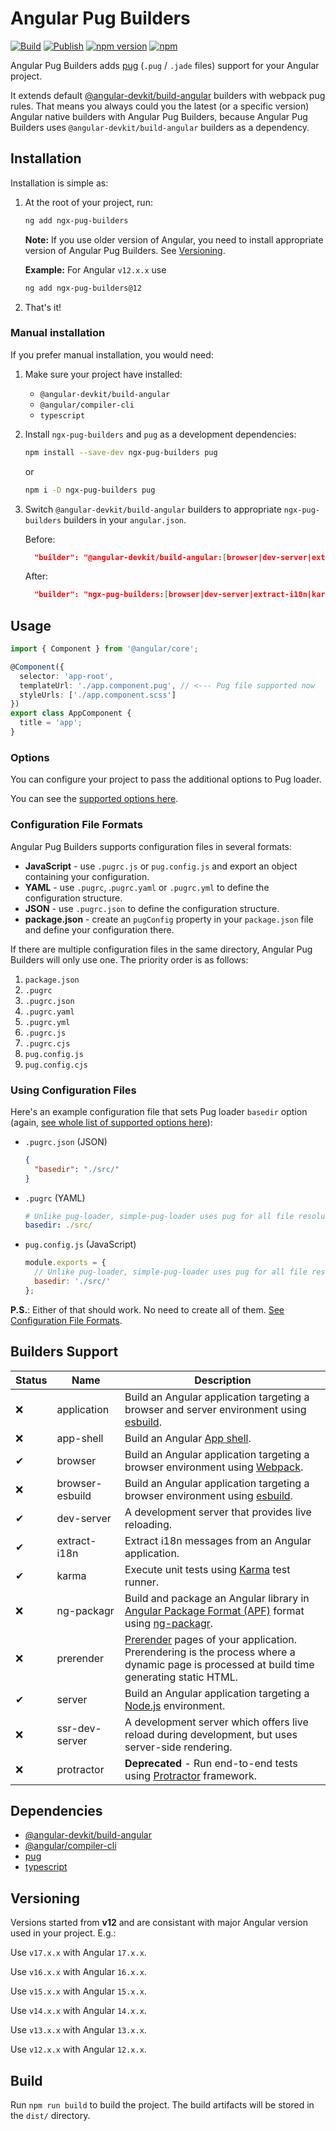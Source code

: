 # Angular Pug Builders

[![Build](https://github.com/lekhmanrus/ngx-pug-builders/actions/workflows/build.yml/badge.svg)](https://github.com/lekhmanrus/ngx-pug-builders/actions/workflows/build.yml)
[![Publish](https://github.com/lekhmanrus/ngx-pug-builders/actions/workflows/npm-publish.yml/badge.svg)](https://github.com/lekhmanrus/ngx-pug-builders/actions/workflows/npm-publish.yml)
[![npm version](https://img.shields.io/npm/v/ngx-pug-builders.svg)](https://www.npmjs.com/package/ngx-pug-builders)
[![npm](https://img.shields.io/npm/dm/ngx-pug-builders.svg)](https://www.npmjs.com/package/ngx-pug-builders)

Angular Pug Builders adds [pug](https://pugjs.org/) (`.pug` / `.jade` files) support for your Angular project.

It extends default [@angular-devkit/build-angular](https://github.com/angular/angular-cli/tree/master/packages/angular_devkit/build_angular) builders with webpack pug rules. That means you always could you the latest (or a specific version) Angular native builders with Angular Pug Builders, because Angular Pug Builders uses `@angular-devkit/build-angular` builders as a dependency.



## Installation

Installation is simple as:

1. At the root of your project, run:

    ```sh
    ng add ngx-pug-builders
    ```

    **Note:** If you use older version of Angular, you need to install appropriate version of Angular Pug Builders. See [Versioning](#versioning).

    **Example:** For Angular `v12.x.x` use

      ```sh
      ng add ngx-pug-builders@12
      ```


2. That's it!



### Manual installation

If you prefer manual installation, you would need:

1. Make sure your project have installed:

    * `@angular-devkit/build-angular`
    * `@angular/compiler-cli`
    * `typescript`


2. Install `ngx-pug-builders` and `pug` as a development dependencies:

    ```sh
    npm install --save-dev ngx-pug-builders pug
    ```

    or

    ```sh
    npm i -D ngx-pug-builders pug
    ```


3. Switch `@angular-devkit/build-angular` builders to appropriate `ngx-pug-builders` builders in your `angular.json`.

    Before:
    ```json
      "builder": "@angular-devkit/build-angular:[browser|dev-server|extract-i18n|karma|server]"
    ```

    After:
    ```json
      "builder": "ngx-pug-builders:[browser|dev-server|extract-i18n|karma|server]"
    ```



## Usage

```ts
import { Component } from '@angular/core';

@Component({
  selector: 'app-root',
  templateUrl: './app.component.pug', // <--- Pug file supported now
  styleUrls: ['./app.component.scss']
})
export class AppComponent {
  title = 'app';
}

```


### Options

You can configure your project to pass the additional options to Pug loader.

You can see the [supported options here](https://github.com/Spence-S/simple-pug-loader#options).

### Configuration File Formats
Angular Pug Builders supports configuration files in several formats:

* **JavaScript** - use `.pugrc.js` or `pug.config.js` and export an object containing your configuration.
* **YAML** - use `.pugrc`, .`pugrc.yaml` or `.pugrc.yml` to define the configuration structure.
* **JSON** - use `.pugrc.json` to define the configuration structure.
* **package.json** - create an `pugConfig` property in your `package.json` file and define your configuration there.

If there are multiple configuration files in the same directory, Angular Pug Builders will only use one. The priority order is as follows:

1. `package.json`
2. `.pugrc`
3. `.pugrc.json`
4. `.pugrc.yaml`
5. `.pugrc.yml`
6. `.pugrc.js`
7. `.pugrc.cjs`
8. `pug.config.js`
9. `pug.config.cjs`

### Using Configuration Files

Here's an example configuration file that sets Pug loader `basedir` option (again, [see whole list of supported options here](https://github.com/Spence-S/simple-pug-loader#options)):
* `.pugrc.json` (JSON)
  ```json
  {
    "basedir": "./src/"
  }
  ```

* `.pugrc` (YAML)
  ```yaml
  # Unlike pug-loader, simple-pug-loader uses pug for all file resolution.
  basedir: ./src/
  ```

* `pug.config.js` (JavaScript)
  ```js
  module.exports = {
    // Unlike pug-loader, simple-pug-loader uses pug for all file resolution.
    basedir: './src/'
  };
  ```

**P.S.**: Either of that should work. No need to create all of them. [See Configuration File Formats](#configuration-file-formats).


## Builders Support

| Status | Name            | Description                                                                                                                                                                                  |
| ------ | --------------- | -------------------------------------------------------------------------------------------------------------------------------------------------------------------------------------------- |
|    ❌   | application     | Build an Angular application targeting a browser and server environment using [esbuild](https://esbuild.github.io).                                                                          |
|    ❌   | app-shell       | Build an Angular [App shell](https://angular.io/guide/app-shell).                                                                                                                            |
|    ✔    | browser         | Build an Angular application targeting a browser environment using [Webpack](https://webpack.js.org).                                                                                        |
|    ❌   | browser-esbuild | Build an Angular application targeting a browser environment using [esbuild](https://esbuild.github.io).                                                                                     |
|    ✔    | dev-server      | A development server that provides live reloading.                                                                                                                                           |
|    ✔    | extract-i18n    | Extract i18n messages from an Angular application.                                                                                                                                           |
|    ✔    | karma           | Execute unit tests using [Karma](https://github.com/karma-runner/karma) test runner.                                                                                                         |
|    ❌   | ng-packagr      | Build and package an Angular library in [Angular Package Format (APF)](https://angular.io/guide/angular-package-format) format using [ng-packagr](https://github.com/ng-packagr/ng-packagr). |
|    ❌   | prerender       | [Prerender](https://angular.io/guide/prerendering) pages of your application. Prerendering is the process where a dynamic page is processed at build time generating static HTML.            |
|    ✔    | server          | Build an Angular application targeting a [Node.js](https://nodejs.org) environment.                                                                                                          |
|    ❌   | ssr-dev-server  | A development server which offers live reload during development, but uses server-side rendering.                                                                                            |
|    ❌   | protractor      | **Deprecated** - Run end-to-end tests using [Protractor](https://www.protractortest.org/) framework.                                                                                         |



## Dependencies

* [@angular-devkit/build-angular](https://github.com/angular/angular-cli/tree/master/packages/angular_devkit/build_angular)
* [@angular/compiler-cli](https://github.com/angular/angular/tree/master/packages/compiler-cli)
* [pug](https://github.com/pugjs/pug)
* [typescript](https://github.com/microsoft/TypeScript)



## Versioning

Versions started from **v12** and are consistant with major Angular version used in your project. E.g.:

Use `v17.x.x` with Angular `17.x.x`.

Use `v16.x.x` with Angular `16.x.x`.

Use `v15.x.x` with Angular `15.x.x`.

Use `v14.x.x` with Angular `14.x.x`.

Use `v13.x.x` with Angular `13.x.x`.

Use `v12.x.x` with Angular `12.x.x`.


## Build

Run `npm run build` to build the project. The build artifacts will be stored in the `dist/` directory.
